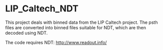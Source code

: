 # LIP_Caltech_NDT

This project deals with binned data from the LIP Caltech project. The psth files are converted into binned files suitable for NDT, which are then decoded using NDT.

The code requires NDT: http://www.readout.info/          
